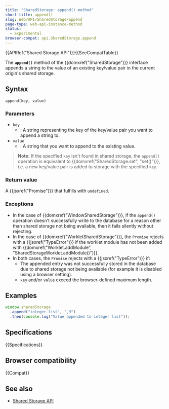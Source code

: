 ```yaml
---
title: "SharedStorage: append() method"
short-title: append()
slug: Web/API/SharedStorage/append
page-type: web-api-instance-method
status:
  - experimental
browser-compat: api.SharedStorage.append
---
```


{{APIRef("Shared Storage API")}}{{SeeCompatTable}}

The **`append()`** method of the
{{domxref("SharedStorage")}} interface appends a string to the value of an existing key/value pair in the current origin's shared storage.

## Syntax

```js-nolint
append(key, value)
```

### Parameters

- `key`
  - : A string representing the key of the key/value pair you want to append a string to.
- `value`
  - : A string that you want to append to the existing value.

> **Note:** If the specified `key` isn't found in shared storage, the `append()` operation is equivalent to {{domxref("SharedStorage.set", "set()")}}, i.e. a new key/value pair is added to storage with the specified `key`.

### Return value

A {{jsxref("Promise")}} that fulfills with `undefined`.

### Exceptions

- In the case of {{domxref("WindowSharedStorage")}}, if the `append()` operation doesn't successfully write to the database for a reason other than shared storage not being available, then it fails silently without rejecting.
- In the case of {{domxref("WorkletSharedStorage")}}, the `Promise` rejects with a {{jsxref("TypeError")}} if the worklet module has not been added with {{domxref("Worklet.addModule", "SharedStorageWorklet.addModule()")}}.
- In both cases, the `Promise` rejects with a {{jsxref("TypeError")}} if:
  - The appended entry was not successfully stored in the database due to shared storage not being available (for example it is disabled using a browser setting).
  - `key` and/or `value` exceed the browser-defined maximum length.

## Examples

```js
window.sharedStorage
  .append("integer-list", ",9")
  .then(console.log("Value appended to integer list"));
```

## Specifications

{{Specifications}}

## Browser compatibility

{{Compat}}

## See also

- [Shared Storage API](/en-US/docs/Web/API/Shared_storage_API)
